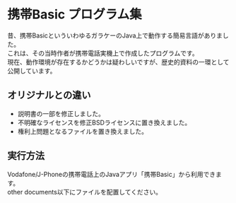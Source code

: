 # 携帯Basic プログラム集
昔、携帯BasicといういわゆるガラケーのJava上で動作する簡易言語がありました。  
これは、その当時作者が携帯電話実機上で作成したプログラムです。  
現在、動作環境が存在するかどうかは疑わしいですが、歴史的資料の一環として公開しています。

## オリジナルとの違い
* 説明書の一部を修正しました。
* 不明確なライセンスを修正BSDライセンスに置き換えました。
* 権利上問題となるファイルを置き換えました。

## 実行方法
Vodafone/J-Phoneの携帯電話上のJavaアプリ「携帯Basic」から利用できます。  
other documents以下にファイルを配置してください。  

